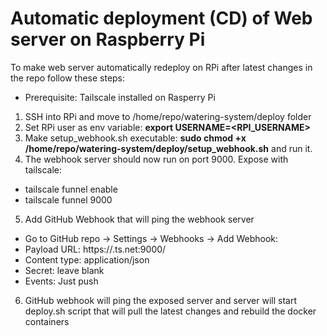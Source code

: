 # Automatic deployment (CD) of Web server on Raspberry Pi

To make web server automatically redeploy on RPi after latest changes in the repo follow these steps:
- Prerequisite: Tailscale installed on Rasperry Pi
1. SSH into RPi and move to /home/repo/watering-system/deploy folder
2. Set RPi user as env variable: **export USERNAME=<RPI_USERNAME>**
3. Make setup_webhook.sh executable: **sudo chmod +x /home/repo/watering-system/deploy/setup_webhook.sh** and run it.
4. The webhook server should now run on port 9000. Expose with tailscale:
- tailscale funnel enable
- tailscale funnel 9000
5. Add GitHub Webhook that will ping the webhook server
- Go to GitHub repo → Settings → Webhooks → Add Webhook:
- Payload URL: https://<your-pi>.ts.net:9000/
- Content type: application/json
- Secret: leave blank
- Events: Just push
6. GitHub webhook will ping the exposed server and server will start deploy.sh script that will pull the latest changes and rebuild the docker containers
